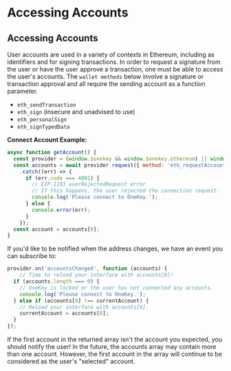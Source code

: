 # Accessing Accounts

## Accessing Accounts

User accounts are used in a variety of contexts in Ethereum, including as identifiers and for signing transactions. In order to request a signature from the user or have the user approve a transaction, one must be able to access the user's accounts. The `wallet methods` below involve a signature or transaction approval and all require the sending account as a function parameter.

* `eth_sendTransaction`
* `eth_sign` (insecure and unadvised to use)
* `eth_personalSign`
* `eth_signTypedData`



**Connect Account Example:**

```javascript
async function getAccount() {
  const provider = (window.$onekey && window.$onekey.ethereum) || window.ethereum;
  const accounts = await provider.request({ method: 'eth_requestAccounts' })
    .catch((err) => {
      if (err.code === 4001) {
        // EIP-1193 userRejectedRequest error
        // If this happens, the user rejected the connection request.
        console.log('Please connect to OneKey.');
      } else {
        console.error(err);
      }
    });
  const account = accounts[0];
}
```

If you'd like to be notified when the address changes, we have an event you can subscribe to:

```javascript
provider.on('accountsChanged', function (accounts) {  
    // Time to reload your interface with accounts[0]!
  if (accounts.length === 0) {
    // OneKey is locked or the user has not connected any accounts.
    console.log('Please connect to OneKey.');
  } else if (accounts[0] !== currentAccount) {
    // Reload your interface with accounts[0].
    currentAccount = accounts[0];
  }
});
```

If the first account in the returned array isn't the account you expected, you should notify the user! In the future, the accounts array may contain more than one account. However, the first account in the array will continue to be considered as the user's "selected" account.
